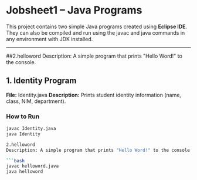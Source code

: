 # Jobsheet1 – Java Programs

This project contains two simple Java programs created using **Eclipse IDE**.  
They can also be compiled and run using the javac and java commands in any environment with JDK installed.

---
##2.helloword
Description: A simple program that prints "Hello Word!" to the console.
## 1. Identity Program
**File:** Identity.java 
**Description:** Prints student identity information (name, class, NIM, department).
### How to Run
```bash
javac Identity.java
java Identity

2.helloword
Description: A simple program that prints "Hello Word!" to the console.

```bash
javac helloword.java
java helloword
